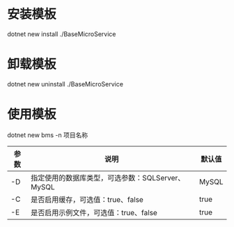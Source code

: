 # 安装模板

dotnet new install ./BaseMicroService

# 卸载模板

dotnet new uninstall ./BaseMicroService

# 使用模板

dotnet new bms -n 项目名称 

| 参数 | 说明                                             | 默认值 |
| ---- | ------------------------------------------------ | ------ |
| -D   | 指定使用的数据库类型，可选参数：SQLServer、MySQL | MySQL  |
| -C   | 是否启用缓存，可选值：true、false                | true   |
| -E   | 是否启用示例文件，可选值：true、false                | true   |

